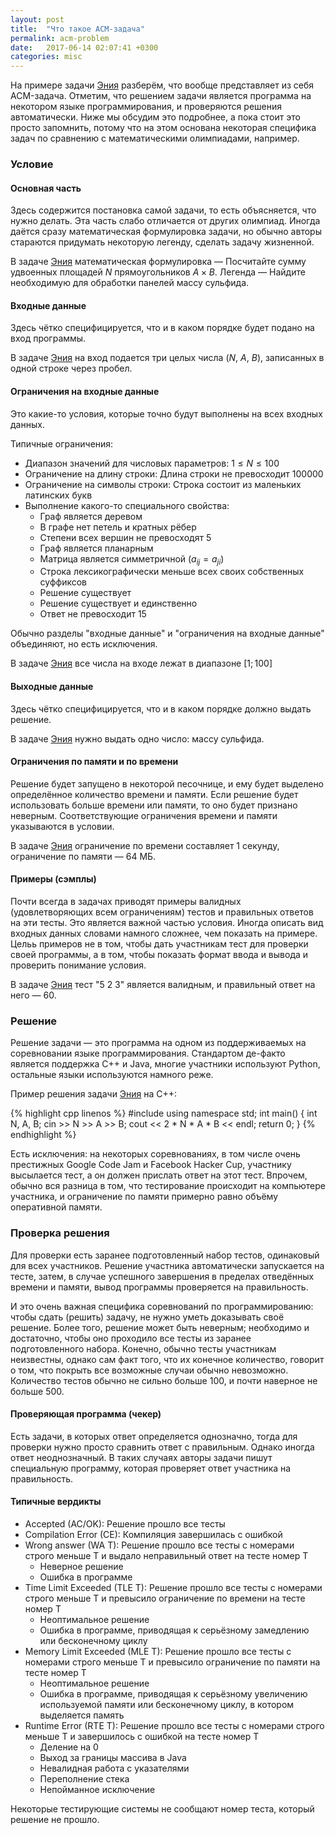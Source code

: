 ```yaml
---
layout: post
title:  "Что такое ACM-задача"
permalink: acm-problem
date:   2017-06-14 02:07:41 +0300
categories: misc
---
```


На примере задачи [Эния][Eniya] разберём, что вообще представляет из себя ACM-задача. Отметим, что решением задачи является программа на некотором языке программирования, и проверяются решения автоматически. Ниже мы обсудим это подробнее, а пока стоит это просто запомнить, потому что на этом основана некоторая специфика задач по сравнению с математическими олимпиадами, например.

### Условие

#### Основная часть

Здесь содержится постановка самой задачи, то есть объясняется, что нужно делать. Эта часть слабо отличается от других олимпиад. Иногда даётся сразу математическая формулировка задачи, но обычно авторы стараются придумать некоторую легенду, сделать задачу жизненной.

В задаче [Эния][Eniya] математическая формулировка &mdash; Посчитайте сумму удвоенных площадей $N$ прямоугольников $A \times B$. Легенда &mdash; Найдите необходимую для обработки панелей массу сульфида.

#### Входные данные

Здесь чётко специфицируется, что и в каком порядке будет подано на вход программы.

В задаче [Эния][Eniya] на вход подается три целых числа ($N$, $A$, $B$), записанных в одной строке через пробел.

#### Ограничения на входные данные

Это какие-то условия, которые точно будут выполнены на всех входных данных.

Типичные ограничения:
* Диапазон значений для числовых параметров: $1 \le N \le 100$
* Ограничение на длину строки: Длина строки не превосходит $100000$
* Ограничение на символы строки: Строка состоит из маленьких латинских букв
* Выполнение какого-то специального свойства:
	* Граф является деревом
	* В графе нет петель и кратных рёбер
	* Степени всех вершин не превосходят $5$
	* Граф является планарным
	* Матрица является симметричной ($a_{ij} = a_{ji}$)
	* Строка лексикографически меньше всех своих собственных суффиксов
	* Решение существует
	* Решение существует и единственно
	* Ответ не превосходит $15$

Обычно разделы "входные данные" и "ограничения на входные данные" объединяют, но есть исключения.

В задаче [Эния][Eniya] все числа на входе лежат в диапазоне $[1;100]$

#### Выходные данные

Здесь чётко специфицируется, что и в каком порядке должно выдать решение.

В задаче [Эния][Eniya] нужно выдать одно число: массу сульфида.

#### Ограничения по памяти и по времени

Решение будет запущено в некоторой песочнице, и ему будет выделено определённое количество времени и памяти. Если решение будет использовать больше времени или памяти, то оно будет признано неверным. Соответствующие ограничения времени и памяти указываются в условии.

В задаче [Эния][Eniya] ограничение по времени составляет 1 секунду, ограничение по памяти &mdash; 64 МБ.

#### Примеры (сэмплы)

Почти всегда в задачах приводят примеры валидных (удовлетворяющих всем ограничениям) тестов и правильных ответов на эти тесты. Это является важной частью условия. Иногда описать вид входных данных словами намного сложнее, чем показать на примере. Цельь примеров не в том, чтобы дать участникам тест для проверки своей программы, а в том, чтобы показать формат ввода и вывода и проверить понимание условия.

В задаче [Эния][Eniya] тест "5 2 3" является валидным, и правильный ответ на него &mdash; 60.

### Решение

Решение задачи &mdash; это программа на одном из поддерживаемых на соревновании языке программирования. Стандартом де-факто является поддержка C++ и Java, многие участники используют Python, остальные языки используются намного реже.

Пример решения задачи [Эния][Eniya] на C++:

{% highlight cpp linenos %}
#include <iostream>
using namespace std;
int main()
{
	int N, A, B;
	cin >> N >> A >> B;
	cout << 2 * N * A * B << endl;
	return 0;
}
{% endhighlight %}

Есть исключения: на некоторых соревнованиях, в том числе очень престижных Google Code Jam и Facebook Hacker Cup, участнику высылается тест, а он должен прислать ответ на этот тест. Впрочем, обычно вся разница в том, что тестирование происходит на компьютере участника, и ограничение по памяти примерно равно объёму оперативной памяти.

### Проверка решения

Для проверки есть заранее подготовленный набор тестов, одинаковый для всех участников. Решение участника автоматически запускается на тесте, затем, в случае успешного завершения в пределах отведённых времени и памяти, вывод программы проверяется на правильность.

И это очень важная специфика соревнований по программированию: чтобы сдать (решить) задачу, не нужно уметь доказывать своё решение. Более того, решение может быть неверным; необходимо и достаточно, чтобы оно проходило все тесты из заранее подготовленного набора. Конечно, обычно тесты участникам неизвестны, однако сам факт того, что их конечное количество, говорит о том, что покрыть все возможные случаи обычно невозможно. Количество тестов обычно не сильно больше 100, и почти наверное не больше 500.

#### Проверяющая программа (чекер)

Есть задачи, в которых ответ определяется однозначно, тогда для проверки нужно просто сравнить ответ с правильным. Однако иногда ответ неоднозначный. В таких случаях авторы задачи пишут специальную программу, которая проверяет ответ участника на правильность.

#### Типичные вердикты

* Accepted (AC/OK): Решение прошло все тесты
* Compilation Error (CE): Компиляция завершилась с ошибкой
* Wrong answer (WA T): Решение прошло все тесты с номерами строго меньше T и выдало неправильный ответ на тесте номер T
	* Неверное решение
	* Ошибка в программе
* Time Limit Exceeded (TLE T): Решение прошло все тесты с номерами строго меньше T и превысило ограничение по времени на тесте номер T
	* Неоптимальное решение
	* Ошибка в программе, приводящая к серьёзному замедлению или бесконечному циклу
* Memory Limit Exceeded (MLE T): Решение прошло все тесты с номерами строго меньше T и превысило ограничение по памяти на тесте номер T
	* Неоптимальное решение
	* Ошибка в программе, приводящая к серьёзному увеличению используемой памяти или бесконечному циклу, в котором выделяется память
* Runtime Error (RTE T): Решение прошло все тесты с номерами строго меньше T и завершилось с ошибкой на тесте номер T
	* Деление на 0
	* Выход за границы массива в Java
	* Невалидная работа с указателями
	* Переполнение стека
	* Непойманное исключение

Некоторые тестирующие системы не сообщают номер теста, который решение не прошло.

[Eniya]: http://acm.timus.ru/problem.aspx?space=1&num=1293